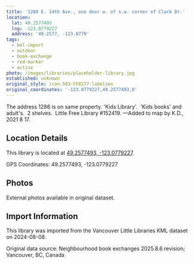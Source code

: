 ```yaml
---
title: '1288 E. 14th Ave., one door w. of s.w. corner of Clark Dr.'
location:
  lat: 49.2577493
  lng: -123.0779227
  address: '49.2577, -123.0779'
tags:
  - kml-import
  - outdoor
  - book-exchange
  - red-marker
  - active
photo: /images/libraries/placeholder-library.jpg
established: unknown
original_style: icon-503-FF8277-labelson
original_coordinates: '-123.0779227,49.2577493,0'
---
```

The address 1286 is on same property.
'Kids Library'.  'Kids books' and adult's.  
2 shelves.  Little Free Library #152419.
—Added to map by K.D., 2021 8 17.  

## Location Details

This library is located at [49.2577493, -123.0779227](https://www.google.com/maps?q=49.2577493,-123.0779227).

GPS Coordinates: 49.2577493, -123.0779227

## Photos

External photos available in original dataset.

## Import Information

This library was imported from the Vancouver Little Libraries KML dataset on 2024-08-08.

Original data source: Neighbourhood book exchanges 2025.8.6.revision; Vancouver, BC, Canada
